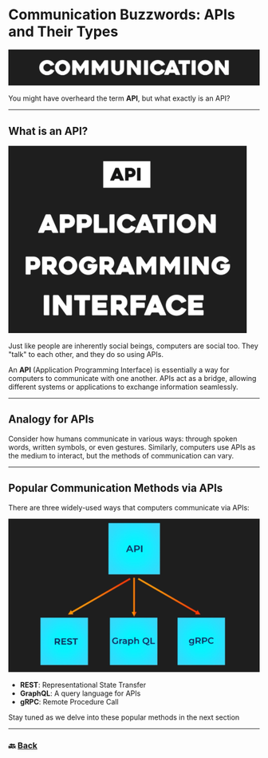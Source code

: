 # **Communication Buzzwords: APIs and Their Types**

![01.png](img/01.png)


You might have overheard the term **API**, but what exactly is an API?

---
## **What is an API?**

![02.png](img/02.png)

Just like people are inherently social beings, computers are social too. They "talk" to each other, and they do so using APIs.

An **API** (Application Programming Interface) is essentially a way for computers to communicate with one another. APIs act as a bridge, allowing different systems or applications to exchange information seamlessly.

---
## **Analogy for APIs**

Consider how humans communicate in various ways: through spoken words, written symbols, or even gestures. Similarly, computers use APIs as the medium to interact, but the methods of communication can vary.


---
## **Popular Communication Methods via APIs**

There are three widely-used ways that computers communicate via APIs:

![03.png](img/03.png)

* **REST**: Representational State Transfer  
* **GraphQL**: A query language for APIs  
* **gRPC**: Remote Procedure Call

Stay tuned as we delve into these popular methods in the next section

---

### 🔙 [Back](../README.md)

